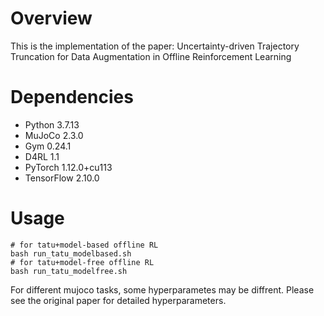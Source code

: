 # Overview

This is the implementation of the paper: Uncertainty-driven Trajectory Truncation for Data Augmentation in Offline Reinforcement Learning

# Dependencies

- Python 3.7.13
- MuJoCo 2.3.0
- Gym 0.24.1
- D4RL 1.1
- PyTorch 1.12.0+cu113
- TensorFlow 2.10.0

# Usage

```
# for tatu+model-based offline RL
bash run_tatu_modelbased.sh
# for tatu+model-free offline RL
bash run_tatu_modelfree.sh
```

For different mujoco tasks, some hyperparametes may be diffrent. Please see the original paper for detailed hyperparameters.

